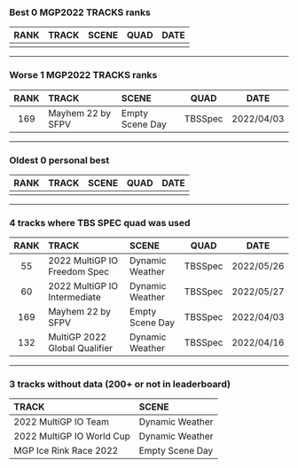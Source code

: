 ### Best 0 MGP2022 TRACKS ranks
|RANK|TRACK|SCENE|QUAD|DATE|
|:---:|:---|:---|:---:|:---:|
||||||
---
### Worse 1 MGP2022 TRACKS ranks
|RANK|TRACK|SCENE|QUAD|DATE|
|:---:|:---|:---|:---:|:---:|
|169|Mayhem 22 by SFPV|Empty Scene Day|TBSSpec|2022/04/03|
---
### Oldest 0 personal best
|RANK|TRACK|SCENE|QUAD|DATE|
|:---:|:---|:---|:---:|:---:|
||||||
---
### 4 tracks where TBS SPEC quad was used
|RANK|TRACK|SCENE|QUAD|DATE|
|:---:|:---|:---|:---:|:---:|
|55|2022 MultiGP IO Freedom Spec|Dynamic Weather|TBSSpec|2022/05/26|
|60|2022 MultiGP IO Intermediate|Dynamic Weather|TBSSpec|2022/05/27|
|169|Mayhem 22 by SFPV|Empty Scene Day|TBSSpec|2022/04/03|
|132|MultiGP 2022 Global Qualifier|Dynamic Weather|TBSSpec|2022/04/16|
---
### 3 tracks without data (200+ or not in leaderboard)
|TRACK|SCENE|
|:---|:---|
|2022 MultiGP IO Team|Dynamic Weather|
|2022 MultiGP IO World Cup|Dynamic Weather|
|MGP Ice Rink Race 2022|Empty Scene Day|
